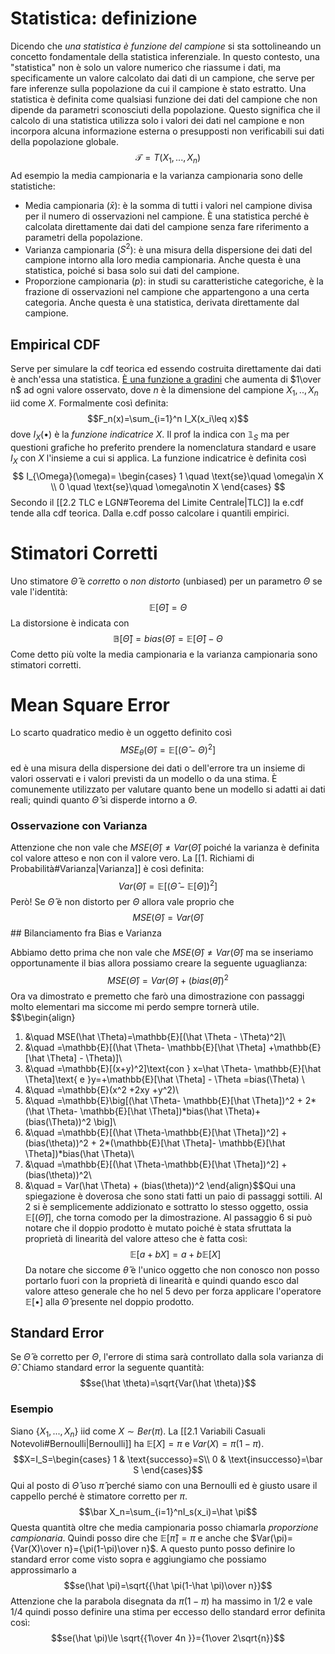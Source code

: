 
# Statistica: definizione
Dicendo che *una statistica è funzione del campione* si sta sottolineando un concetto fondamentale della statistica inferenziale. In questo contesto, una "statistica" non è solo un valore numerico che riassume i dati, ma specificamente un valore calcolato dai dati di un campione, che serve per fare inferenze sulla popolazione da cui il campione è stato estratto. 
Una statistica è definita come qualsiasi funzione dei dati del campione che non dipende da parametri sconosciuti della popolazione. Questo significa che il calcolo di una statistica utilizza solo i valori dei dati nel campione e non incorpora alcuna informazione esterna o presupposti non verificabili sui dati della popolazione globale.
$$\mathcal{T}=T(X_1,...,X_n)$$
Ad esempio la media campionaria e la varianza campionaria sono delle statistiche:
- Media campionaria ($\bar x$): è la somma di tutti i valori nel campione divisa per il numero di osservazioni nel campione. È una statistica perché è calcolata direttamente dai dati del campione senza fare riferimento a parametri della popolazione.
- Varianza campionaria ($S^2$): è una misura della dispersione dei dati del campione intorno alla loro media campionaria. Anche questa è una statistica, poiché si basa solo sui dati del campione.
- Proporzione campionaria ($p$): in studi su caratteristiche categoriche, è la frazione di osservazioni nel campione che appartengono a una certa categoria. Anche questa è una statistica, derivata direttamente dal campione.

## Empirical CDF
Serve per simulare la cdf teorica ed essendo costruita direttamente dai dati è anch'essa una statistica. <u>È una funzione a gradini</u> che aumenta di $1\over n$ ad ogni valore osservato, dove $n$ è la dimensione del campione $X_1,..,X_n$ iid come $X$. Formalmente così definita: $$F_n(x)=\sum_{i=1}^n I_X(x_i\leq x)$$dove $I_X(\bullet)$ è la *funzione indicatrice* $X$. Il prof la indica con $\mathbb{1}_S$ ma per questioni grafiche ho preferito prendere la nomenclatura standard e usare $I_X$ con $X$ l'insieme a cui si applica. La funzione indicatrice è definita così $$
I_{\Omega}(\omega)=
\begin{cases}
1 \quad \text{se}\quad \omega\in X \\
0 \quad \text{se}\quad \omega\notin X
\end{cases}
$$Secondo il [[2.2 TLC e LGN#Teorema del Limite Centrale|TLC]] la e.cdf tende alla cdf teorica. Dalla e.cdf posso calcolare i quantili empirici.

# Stimatori Corretti
Uno stimatore $\hat \Theta$ è *corretto* o *non distorto* (unbiased) per un parametro $\Theta$ se vale l'identità:$$\mathbb{E}[\hat \Theta]=\Theta$$La distorsione è indicata con $$\mathbb{B}[\hat \Theta]=bias(\hat \Theta)=\mathbb{E}[\hat \Theta]-\Theta$$Come detto più volte la media campionaria e la varianza campionaria sono stimatori corretti.
# Mean Square Error
Lo scarto quadratico medio è un oggetto definito così $$MSE_{\theta}(\hat \Theta)=\mathbb{E}[(\hat \Theta -\Theta)^2]$$ed è una misura della dispersione dei dati o dell'errore tra un insieme di valori osservati e i valori previsti da un modello o da una stima. È comunemente utilizzato  per valutare quanto bene un modello si adatti ai dati reali; quindi quanto $\hat \Theta$ si disperde intorno a $\Theta$.
### Osservazione con Varianza
Attenzione che non vale che $MSE(\hat \Theta)\not=Var(\hat \Theta)$ poiché la varianza è definita col valore atteso e non con il valore vero. La [[1. Richiami di Probabilità#Varianza|Varianza]] è così definita: $$Var(\hat \Theta)=\mathbb{E}\big[(\hat \Theta - \mathbb{E}[\Theta])^2\big]$$Però! Se $\hat \Theta$ è non distorto per $\Theta$ allora vale proprio che $$MSE(\hat \Theta)=Var(\hat \Theta)$$## Bilanciamento fra Bias e Varianza

Abbiamo detto prima che non vale che $MSE(\hat \Theta)\not=Var(\hat \Theta)$ ma se inseriamo opportunamente il bias allora possiamo creare la seguente uguaglianza: $$MSE(\hat \Theta)=Var(\hat \Theta)+\big(bias(\hat \theta)\big)^2$$Ora va dimostrato e premetto che farò una dimostrazione con passaggi molto elementari ma siccome mi perdo sempre tornerà utile. $$\begin{align}
1. &\quad MSE(\hat \Theta)=\mathbb{E}[(\hat \Theta - \Theta)^2]\\
2. &\quad =\mathbb{E}[(\hat \Theta- \mathbb{E}[\hat \Theta] +\mathbb{E}[\hat \Theta] - \Theta)]\\
3. &\quad =\mathbb{E}[(x+y)^2]\text{con } x=\hat \Theta- \mathbb{E}[\hat \Theta]\text{ e }y=+\mathbb{E}[\hat \Theta] - \Theta =bias(\Theta) \\
4.  &\quad =\mathbb{E}(x^2 +2xy +y^2)\\
5.  &\quad =\mathbb{E}\big[(\hat \Theta- \mathbb{E}[\hat \Theta])^2 + 2*(\hat \Theta- \mathbb{E}[\hat \Theta])*bias(\hat \Theta)+(bias(\Theta))^2 \big]\\
6.  &\quad =\mathbb{E}[(\hat \Theta-\mathbb{E}[\hat \Theta])^2] + (bias(\theta))^2 + 2*(\mathbb{E}[\hat \Theta]- \mathbb{E}[\hat \Theta])*bias(\hat \Theta)\\
7. &\quad =\mathbb{E}[(\hat \Theta-\mathbb{E}[\hat \Theta])^2] + (bias(\theta))^2\\
8. &\quad = Var(\hat \Theta) + (bias(\theta))^2
   \end{align}$$Qui una spiegazione è doverosa che sono stati fatti un paio di passaggi sottili. Al $2$ si è semplicemente addizionato e sottratto lo stesso oggetto, ossia $\mathbb{E}[(\hat \Theta)]$, che torna comodo per la dimostrazione. Al passaggio $6$ si può notare che il doppio prodotto è mutato poiché è stata sfruttata la proprietà di linearità del valore atteso che è fatta così:$$\mathbb{E}[a+bX]=a+b\mathbb{E}[X]$$Da notare che siccome $\hat \theta$ è l'unico oggetto che non conosco non posso portarlo fuori con la proprietà di linearità e quindi quando esco dal valore atteso generale che ho nel $5$ devo per forza applicare l'operatore $\mathbb{E}[\bullet]$ alla $\hat \Theta$ presente nel doppio prodotto. 

## Standard Error
Se $\hat \Theta$ è corretto per $\Theta$, l'errore di stima sarà controllato dalla sola varianza di $\hat \Theta$. Chiamo standard error la seguente quantità: $$se(\hat \theta)=\sqrt{Var(\hat \theta)}$$
### Esempio
Siano $\{X_1,...,X_n\}$ iid come $X\sim Ber(\pi)$. La [[2.1 Variabili Casuali Notevoli#Bernoulli|Bernoulli]] ha $\mathbb{E}[X]=\pi$ e $Var(X)=\pi(1-\pi)$. 
$$X=I_S=\begin{cases}
1 & \text{successo}=S\\
0 & \text{insuccesso}=\bar S
\end{cases}$$
Qui al posto di $\hat \Theta$ uso $\hat \pi$ perché siamo con una Bernoulli ed è giusto usare il cappello perché è stimatore corretto per $\pi$. $$\bar X_n=\sum_{i=1}^nI_s(x_i)=\hat \pi$$Questa quantità oltre che media campionaria posso chiamarla *proporzione campionaria*. Quindi posso dire che $\mathbb{E}[\hat \pi]= \pi$ e anche che $Var(\pi)={Var(X)\over n}={\pi(1-\pi)\over n}$. A questo punto posso definire lo standard error come visto sopra e aggiungiamo che possiamo approssimarlo a $$se(\hat \pi)=\sqrt{{\hat \pi(1-\hat \pi)\over n}}$$Attenzione che la parabola disegnata da $\pi(1-\pi)$ ha massimo in $1/2$ e vale $1/4$ quindi posso definire una stima per eccesso dello standard error definita così:$$se(\hat \pi)\le \sqrt{{1\over 4n }}={1\over 2\sqrt{n}}$$
